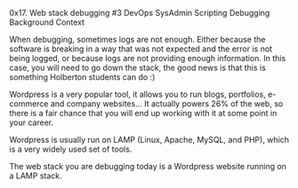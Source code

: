 0x17. Web stack debugging #3
DevOps
SysAdmin
Scripting
Debugging
Background Context


When debugging, sometimes logs are not enough. Either because the software is 
breaking in a way that was not expected and the error is not being logged,
or because logs are not providing enough information. In this case,
you will need to go down the stack, the good news is that this is something Holberton students can do :)

Wordpress is a very popular tool, it allows you to run blogs, portfolios, e-commerce and company websites… 
It actually powers 26% of the web, so there is a fair chance that you will end up working with it at some point in your career.

Wordpress is usually run on LAMP (Linux, Apache, MySQL, and PHP), which is a very widely used set of tools.

The web stack you are debugging today is a Wordpress website running on a LAMP stack.

